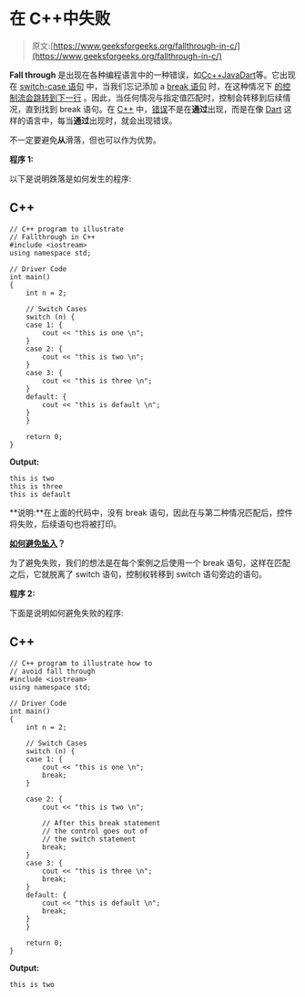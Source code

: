 # 在 C++中失败

> 原文:[https://www.geeksforgeeks.org/fallthrough-in-c/](https://www.geeksforgeeks.org/fallthrough-in-c/)

**Fall through** 是出现在各种编程语言中的一种错误，如[C](https://www.geeksforgeeks.org/c-programming-language/)[c++](https://www.geeksforgeeks.org/c-plus-plus/)[Java](https://www.geeksforgeeks.org/java/)[Dart](https://www.geeksforgeeks.org/dart-standard-input-output/)等。它出现在 [switch-case 语句](https://www.geeksforgeeks.org/switch-statement-cc/) 中，当我们忘记添加 a [break 语句](https://www.geeksforgeeks.org/break-statement-cc/) 时，在这种情况下 [的控制流会跳转到下一行](https://www.geeksforgeeks.org/decision-making-c-c-else-nested-else/) 。因此，当任何情况与指定值匹配时，控制会转移到后续情况，直到找到 break 语句。在 [C++](https://www.geeksforgeeks.org/c-plus-plus/) 中，[错误](https://www.geeksforgeeks.org/program-error-signals/)不是在**通过**出现，而是在像 [Dart](https://www.geeksforgeeks.org/exception-handling-in-dart/) 这样的语言中，每当**通过**出现时，就会出现错误。

不一定要避免**从**滑落，但也可以作为优势。

**程序 1:**

以下是说明跌落是如何发生的程序:

## C++

```
// C++ program to illustrate
// Fallthrough in C++
#include <iostream>
using namespace std;

// Driver Code
int main()
{
    int n = 2;

    // Switch Cases
    switch (n) {
    case 1: {
        cout << "this is one \n";
    }
    case 2: {
        cout << "this is two \n";
    }
    case 3: {
        cout << "this is three \n";
    }
    default: {
        cout << "this is default \n";
    }
    }

    return 0;
}
```

**Output:**

```
this is two 
this is three 
this is default

```

**说明:**在上面的代码中，没有 break 语句，因此在与第二种情况匹配后，控件将失败，后续语句也将被打印。

**<u>如何避免坠入</u>？**

为了避免失败，我们的想法是在每个案例之后使用一个 break 语句，这样在匹配之后，它就脱离了 switch 语句，控制权转移到 switch 语句旁边的语句。

**程序 2:**

下面是说明如何避免失败的程序:

## C++

```
// C++ program to illustrate how to
// avoid fall through
#include <iostream>
using namespace std;

// Driver Code
int main()
{
    int n = 2;

    // Switch Cases
    switch (n) {
    case 1: {
        cout << "this is one \n";
        break;
    }

    case 2: {
        cout << "this is two \n";

        // After this break statement
        // the control goes out of
        // the switch statement
        break;
    }
    case 3: {
        cout << "this is three \n";
        break;
    }
    default: {
        cout << "this is default \n";
        break;
    }
    }

    return 0;
}
```

**Output:**

```
this is two

```